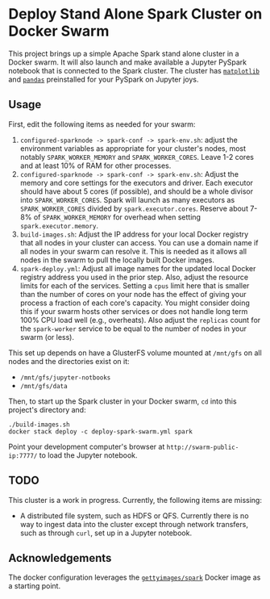 # Deploy Stand Alone Spark Cluster on Docker Swarm

This project brings up a simple Apache Spark stand alone cluster in a Docker swarm. It will also launch and make available a Jupyter PySpark notebook that is connected to the Spark cluster. The cluster has [`matplotlib`](https://matplotlib.org) and [`pandas`](https://pandas.pydata.org) preinstalled for your PySpark on Jupyter joys.

## Usage
First, edit the following items as needed for your swarm:

1. `configured-sparknode -> spark-conf -> spark-env.sh`: adjust the environment variables as appropriate for your cluster's nodes, most notably `SPARK_WORKER_MEMORY` and `SPARK_WORKER_CORES`. Leave 1-2 cores and at least 10% of RAM for other processes.
2. `configured-sparknode -> spark-conf -> spark-env.sh`: Adjust the memory and core settings for the executors and driver. Each executor should have about 5 cores (if possible), and should be a whole divisor into `SPARK_WORKER_CORES`. Spark will launch as many executors as `SPARK_WORKER_CORES` divided by `spark.executor.cores`. Reserve about 7-8% of `SPARK_WORKER_MEMORY` for overhead when setting `spark.executor.memory`.
3. `build-images.sh`: Adjust the IP address for your local Docker registry that all nodes in your cluster can access. You can use a domain name if all nodes in your swarm can resolve it. This is needed as it allows all nodes in the swarm to pull the locally built Docker images.
4. `spark-deploy.yml`: Adjust all image names for the updated local Docker registry address you used in the prior step. Also, adjust the resource limits for each of the services. Setting a `cpus` limit here that is smaller than the number of cores on your node has the effect of giving your process a fraction of each core's capacity. You might consider doing this if your swarm hosts other services or does not handle long term 100% CPU load well (e.g., overheats). Also adjust the `replicas` count for the `spark-worker` service to be equal to the number of nodes in your swarm (or less). 

This set up depends on have a GlusterFS volume mounted at `/mnt/gfs` on all nodes and the directories exist on it:

* `/mnt/gfs/jupyter-notbooks`
* `/mnt/gfs/data`

Then, to start up the Spark cluster in your Docker swarm, `cd` into this project's directory and:
```
./build-images.sh
docker stack deploy -c deploy-spark-swarm.yml spark
```

Point your development computer's browser at `http://swarm-public-ip:7777/` to load the Jupyter notebook.

## TODO
This cluster is a work in progress. Currently, the following items are missing:
* A distributed file system, such as HDFS or QFS. Currently there is no way to ingest data into the cluster except through network transfers, such as through `curl`, set up in a Jupyter notebook.

## Acknowledgements
The docker configuration leverages the [`gettyimages/spark`](https://hub.docker.com/r/gettyimages/spark/) Docker image as a starting point. 
